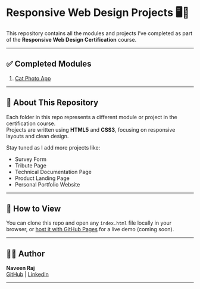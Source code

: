 # Responsive Web Design Projects 🖥️📱

This repository contains all the modules and projects I’ve completed as part of the **Responsive Web Design Certification** course.

---

## ✅ Completed Modules

1. [Cat Photo App](./01_cat-photo-app/index.html)

---

## 📌 About This Repository

Each folder in this repo represents a different module or project in the certification course.  
Projects are written using **HTML5** and **CSS3**, focusing on responsive layouts and clean design.

Stay tuned as I add more projects like:

- Survey Form
- Tribute Page
- Technical Documentation Page
- Product Landing Page
- Personal Portfolio Website

---

## 🚀 How to View

You can clone this repo and open any `index.html` file locally in your browser, or [host it with GitHub Pages](https://pages.github.com/) for a live demo (coming soon).

---

## 🧑‍💻 Author

**Naveen Raj**  
[GitHub](https://github.com/Naveenraj003) | [LinkedIn](https://www.linkedin.com/in/naveenraj2006)

---
